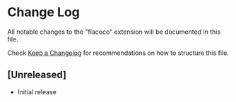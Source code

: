 # Change Log

All notable changes to the "flacoco" extension will be documented in this file.

Check [Keep a Changelog](http://keepachangelog.com/) for recommendations on how to structure this file.

## [Unreleased]

- Initial release